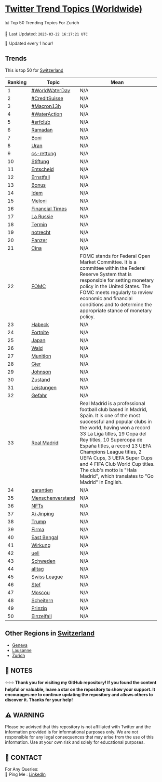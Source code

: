 [Twitter Trend Topics (Worldwide)](https://github.com/ErcinDedeoglu/Twitter-Trend-Topics)
==========


📊 Top 50 Trending Topics For Zurich

📆 Last Updated: `2023-03-22 16:17:21 UTC`

🔧 Updated every 1 hour!


## Trends

This is top 50 for [Switzerland](</Switzerland>)

| Ranking | Topic | Mean |
| ------- | ------------ | ------------ |
| 1 | [#WorldWaterDay](http://twitter.com/search?q=%23WorldWaterDay) | N/A |
| 2 | [#CreditSuisse](http://twitter.com/search?q=%23CreditSuisse) | N/A |
| 3 | [#Macron13h](http://twitter.com/search?q=%23Macron13h) | N/A |
| 4 | [#WaterAction](http://twitter.com/search?q=%23WaterAction) | N/A |
| 5 | [#srfclub](http://twitter.com/search?q=%23srfclub) | N/A |
| 6 | [Ramadan](http://twitter.com/search?q=Ramadan) | N/A |
| 7 | [Boni](http://twitter.com/search?q=Boni) | N/A |
| 8 | [Uran](http://twitter.com/search?q=Uran) | N/A |
| 9 | [cs-rettung](http://twitter.com/search?q=cs-rettung) | N/A |
| 10 | [Stiftung](http://twitter.com/search?q=Stiftung) | N/A |
| 11 | [Entscheid](http://twitter.com/search?q=Entscheid) | N/A |
| 12 | [Ernstfall](http://twitter.com/search?q=Ernstfall) | N/A |
| 13 | [Bonus](http://twitter.com/search?q=Bonus) | N/A |
| 14 | [Idem](http://twitter.com/search?q=Idem) | N/A |
| 15 | [Meloni](http://twitter.com/search?q=Meloni) | N/A |
| 16 | [Financial Times](http://twitter.com/search?q=Financial+Times) | N/A |
| 17 | [La Russie](http://twitter.com/search?q=La+Russie) | N/A |
| 18 | [Termin](http://twitter.com/search?q=Termin) | N/A |
| 19 | [notrecht](http://twitter.com/search?q=notrecht) | N/A |
| 20 | [Panzer](http://twitter.com/search?q=Panzer) | N/A |
| 21 | [Cina](http://twitter.com/search?q=Cina) | N/A |
| 22 | [FOMC](http://twitter.com/search?q=FOMC) | FOMC stands for Federal Open Market Committee. It is a committee within the Federal Reserve System that is responsible for setting monetary policy in the United States. The FOMC meets regularly to review economic and financial conditions and to determine the appropriate stance of monetary policy. |
| 23 | [Habeck](http://twitter.com/search?q=Habeck) | N/A |
| 24 | [Fortnite](http://twitter.com/search?q=Fortnite) | N/A |
| 25 | [Japan](http://twitter.com/search?q=Japan) | N/A |
| 26 | [Wald](http://twitter.com/search?q=Wald) | N/A |
| 27 | [Munition](http://twitter.com/search?q=Munition) | N/A |
| 28 | [Gier](http://twitter.com/search?q=Gier) | N/A |
| 29 | [Johnson](http://twitter.com/search?q=Johnson) | N/A |
| 30 | [Zustand](http://twitter.com/search?q=Zustand) | N/A |
| 31 | [Leistungen](http://twitter.com/search?q=Leistungen) | N/A |
| 32 | [Gefahr](http://twitter.com/search?q=Gefahr) | N/A |
| 33 | [Real Madrid](http://twitter.com/search?q=Real+Madrid) | Real Madrid is a professional football club based in Madrid, Spain. It is one of the most successful and popular clubs in the world, having won a record 33 La Liga titles, 19 Copa del Rey titles, 10 Supercopa de España titles, a record 13 UEFA Champions League titles, 2 UEFA Cups, 3 UEFA Super Cups and 4 FIFA Club World Cup titles. The club's motto is "Hala Madrid", which translates to "Go Madrid" in English. |
| 34 | [garantien](http://twitter.com/search?q=garantien) | N/A |
| 35 | [Menschenverstand](http://twitter.com/search?q=Menschenverstand) | N/A |
| 36 | [NFTs](http://twitter.com/search?q=NFTs) | N/A |
| 37 | [Xi Jinping](http://twitter.com/search?q=Xi+Jinping) | N/A |
| 38 | [Trump](http://twitter.com/search?q=Trump) | N/A |
| 39 | [Firma](http://twitter.com/search?q=Firma) | N/A |
| 40 | [East Bengal](http://twitter.com/search?q=East+Bengal) | N/A |
| 41 | [Wirkung](http://twitter.com/search?q=Wirkung) | N/A |
| 42 | [ueli](http://twitter.com/search?q=ueli) | N/A |
| 43 | [Schweden](http://twitter.com/search?q=Schweden) | N/A |
| 44 | [alltag](http://twitter.com/search?q=alltag) | N/A |
| 45 | [Swiss League](http://twitter.com/search?q=Swiss+League) | N/A |
| 46 | [Stef](http://twitter.com/search?q=Stef) | N/A |
| 47 | [Moscou](http://twitter.com/search?q=Moscou) | N/A |
| 48 | [Scheitern](http://twitter.com/search?q=Scheitern) | N/A |
| 49 | [Prinzip](http://twitter.com/search?q=Prinzip) | N/A |
| 50 | [Einzelfall](http://twitter.com/search?q=Einzelfall) | N/A |



## Other Regions in [Switzerland](</Switzerland>)

* [Geneva](</Switzerland/Geneva.md>)
* [Lausanne](</Switzerland/Lausanne.md>)
* [Zurich](</Switzerland/Zurich.md>)



## 📝 NOTES

⭐⭐⭐ **Thank you for visiting my GitHub repository! If you found the content helpful or valuable, leave a star on the repository to show your support. It encourages me to continue updating the repository and allows others to discover it. Thanks for your help!**


## ⚠️ WARNING

Please be advised that this repository is not affiliated with Twitter and the information provided is for informational purposes only. We are not responsible for any legal consequences that may arise from the use of this information. Use at your own risk and solely for educational purposes.


## 📨 CONTACT

 For Any Queries:  
            🏓 Ping Me : [LinkedIn](https://www.linkedin.com/in/ercindedeoglu/)
